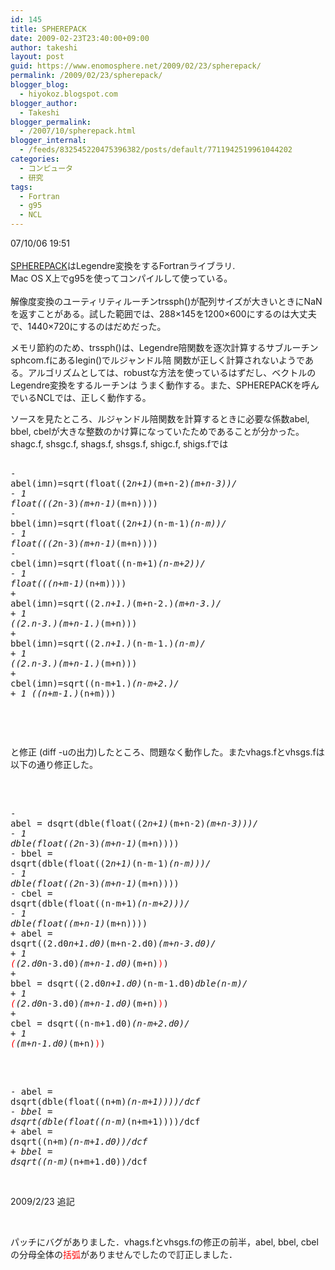 ```yaml
---
id: 145
title: SPHEREPACK
date: 2009-02-23T23:40:00+09:00
author: takeshi
layout: post
guid: https://www.enomosphere.net/2009/02/23/spherepack/
permalink: /2009/02/23/spherepack/
blogger_blog:
  - hiyokoz.blogspot.com
blogger_author:
  - Takeshi
blogger_permalink:
  - /2007/10/spherepack.html
blogger_internal:
  - /feeds/832545220475396382/posts/default/7711942519961044202
categories:
  - コンピュータ
  - 研究
tags:
  - Fortran
  - g95
  - NCL
---
```

07/10/06 19:51<br /><br /><a href="http://www.cisl.ucar.edu/css/software/spherepack/">SPHEREPACK</a>はLegendre変換をするFortranライブラリ.<br />Mac OS X上でg95を使ってコンパイルして使っている。<br /><br />解像度変換のユーティリティルーチンtrssph()が配列サイズが大きいときにNaNを返すことがある。試した範囲では、288×145を1200×600にするのは大丈夫で、1440×720にするのはだめだった。 <p>メモリ節約のため、trssph()は、Legendre陪関数を逐次計算するサブルーチンsphcom.fにあるlegin()でルジャンドル陪 関数が正しく計算されないようである。アルゴリズムとしては、robustな方法を使っているはずだし、ベクトルのLegendre変換をするルーチンは うまく動作する。また、SPHEREPACKを呼んでいるNCLでは、正しく動作する。</p> <p>ソースを見たところ、ルジャンドル陪関数を計算するときに必要な係数abel, bbel, cbelが大きな整数のかけ算になっていたためであることが分かった。shagc.f, shsgc.f, shags.f, shsgs.f, shigc.f, shigs.fでは<br /><pre><br />-      abel(imn)=sqrt(float((2*n+1)*(m+n-2)*(m+n-3))/<br />-     1               float(((2*n-3)*(m+n-1)*(m+n))))<br />-      bbel(imn)=sqrt(float((2*n+1)*(n-m-1)*(n-m))/<br />-     1               float(((2*n-3)*(m+n-1)*(m+n))))<br />-      cbel(imn)=sqrt(float((n-m+1)*(n-m+2))/<br />-     1               float(((n+m-1)*(n+m))))<br />+      abel(imn)=sqrt((2.*n+1.)*(m+n-2.)*(m+n-3.)/<br />+     1               ((2.*n-3.)*(m+n-1.)*(m+n)))<br />+      bbel(imn)=sqrt((2.*n+1.)*(n-m-1.)*(n-m)/<br />+     1               ((2.*n-3.)*(m+n-1.)*(m+n)))<br />+      cbel(imn)=sqrt((n-m+1.)*(n-m+2.)/<br />+     1               ((n+m-1.)*(n+m))) </p><br /></pre><br /><p>と修正 (diff -uの出力)したところ、問題なく動作した。またvhags.fとvhsgs.fは以下の通り修正した。</p><br /><pre><br />-      abel = dsqrt(dble(float((2*n+1)*(m+n-2)*(m+n-3)))/<br />-     1                dble(float((2*n-3)*(m+n-1)*(m+n))))<br />-      bbel = dsqrt(dble(float((2*n+1)*(n-m-1)*(n-m)))/<br />-     1                dble(float((2*n-3)*(m+n-1)*(m+n))))<br />-      cbel = dsqrt(dble(float((n-m+1)*(n-m+2)))/<br />-     1                dble(float((m+n-1)*(m+n))))<br />+      abel = dsqrt((2.d0*n+1.d0)*(m+n-2.d0)*(m+n-3.d0)/<br />+     1                <span style="color: rgb(255, 0, 0);">(</span>(2.d0*n-3.d0)*(m+n-1.d0)*(m+n)<span style="color: rgb(255, 0, 0);">)</span>)<br />+      bbel = dsqrt((2.d0*n+1.d0)*(n-m-1.d0)*dble(n-m)/<br />+     1                <span style="color: rgb(255, 0, 0);">(</span>(2.d0*n-3.d0)*(m+n-1.d0)*(m+n)<span style="color: rgb(255, 0, 0);">)</span>)<br />+      cbel = dsqrt((n-m+1.d0)*(n-m+2.d0)/<br />+     1 <span style="color: rgb(255, 0, 0);">(</span>(m+n-1.d0)*(m+n)<span style="color: rgb(255, 0, 0);"></span><span style="color: rgb(255, 0, 0);">)</span>) </pre><br /><pre><br />-      abel = dsqrt(dble(float((n+m)*(n-m+1))))/dcf<br />-      bbel = dsqrt(dble(float((n-m)*(n+m+1))))/dcf<br />+      abel = dsqrt((n+m)*(n-m+1.d0))/dcf<br />+      bbel = dsqrt((n-m)*(n+m+1.d0))/dcf<br /></pre><br /><p>2009/2/23 追記</p><br /><p>パッチにバグがありました．vhags.fとvhsgs.fの修正の前半，abel, bbel, cbelの分母全体の<span style="color: rgb(255, 0, 0);">括弧</span>がありませんでしたので訂正しました．</p>